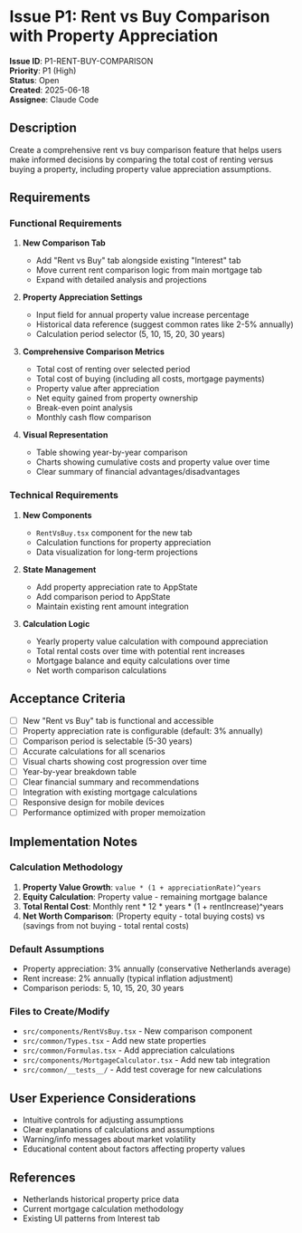 # Issue P1: Rent vs Buy Comparison with Property Appreciation

**Issue ID**: P1-RENT-BUY-COMPARISON  
**Priority**: P1 (High)  
**Status**: Open  
**Created**: 2025-06-18  
**Assignee**: Claude Code  

## Description

Create a comprehensive rent vs buy comparison feature that helps users make informed decisions by comparing the total cost of renting versus buying a property, including property value appreciation assumptions.

## Requirements

### Functional Requirements
1. **New Comparison Tab**
   - Add "Rent vs Buy" tab alongside existing "Interest" tab
   - Move current rent comparison logic from main mortgage tab
   - Expand with detailed analysis and projections

2. **Property Appreciation Settings**
   - Input field for annual property value increase percentage
   - Historical data reference (suggest common rates like 2-5% annually)
   - Calculation period selector (5, 10, 15, 20, 30 years)

3. **Comprehensive Comparison Metrics**
   - Total cost of renting over selected period
   - Total cost of buying (including all costs, mortgage payments)
   - Property value after appreciation
   - Net equity gained from property ownership
   - Break-even point analysis
   - Monthly cash flow comparison

4. **Visual Representation**
   - Table showing year-by-year comparison
   - Charts showing cumulative costs and property value over time
   - Clear summary of financial advantages/disadvantages

### Technical Requirements
1. **New Components**
   - `RentVsBuy.tsx` component for the new tab
   - Calculation functions for property appreciation
   - Data visualization for long-term projections

2. **State Management**
   - Add property appreciation rate to AppState
   - Add comparison period to AppState
   - Maintain existing rent amount integration

3. **Calculation Logic**
   - Yearly property value calculation with compound appreciation
   - Total rental costs over time with potential rent increases
   - Mortgage balance and equity calculations over time
   - Net worth comparison calculations

## Acceptance Criteria

- [ ] New "Rent vs Buy" tab is functional and accessible
- [ ] Property appreciation rate is configurable (default: 3% annually)
- [ ] Comparison period is selectable (5-30 years)
- [ ] Accurate calculations for all scenarios
- [ ] Visual charts showing cost progression over time
- [ ] Year-by-year breakdown table
- [ ] Clear financial summary and recommendations
- [ ] Integration with existing mortgage calculations
- [ ] Responsive design for mobile devices
- [ ] Performance optimized with proper memoization

## Implementation Notes

### Calculation Methodology
1. **Property Value Growth**: `value * (1 + appreciationRate)^years`
2. **Equity Calculation**: Property value - remaining mortgage balance
3. **Total Rental Cost**: Monthly rent * 12 * years * (1 + rentIncrease)^years
4. **Net Worth Comparison**: (Property equity - total buying costs) vs (savings from not buying - total rental costs)

### Default Assumptions
- Property appreciation: 3% annually (conservative Netherlands average)
- Rent increase: 2% annually (typical inflation adjustment)
- Comparison periods: 5, 10, 15, 20, 30 years

### Files to Create/Modify
- `src/components/RentVsBuy.tsx` - New comparison component
- `src/common/Types.tsx` - Add new state properties
- `src/common/Formulas.tsx` - Add appreciation calculations
- `src/components/MortgageCalculator.tsx` - Add new tab integration
- `src/common/__tests__/` - Add test coverage for new calculations

## User Experience Considerations
- Intuitive controls for adjusting assumptions
- Clear explanations of calculations and assumptions
- Warning/info messages about market volatility
- Educational content about factors affecting property values

## References
- Netherlands historical property price data
- Current mortgage calculation methodology
- Existing UI patterns from Interest tab